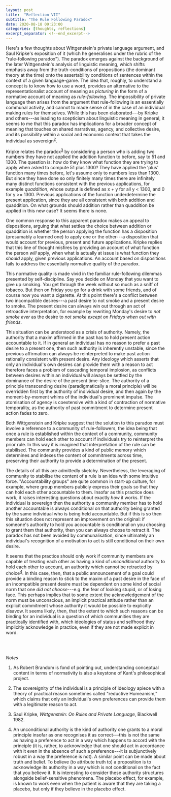 ```yaml
---
layout: post
title:  "Reflection VII"
subtitle: "The Rule Following Paradox"
date: 2020-08-18 09:23:00
categories: [thoughts, reflections]
excerpt_separator: <!--end_excerpt-->
---
```


Here's a few thoughts about Wittgenstein's private language argument, and Saul Kripke's exposition of it (which he generalises under the rubric of the "rule-following paradox"). The paradox emerges against the background of the later Wittgenstein's analysis of linguistic meaning, which shifts emphasis away from the truth-conditions of propositions (the dominant theory at the time) onto the assertability conditions of sentences within the context of a given language-game. The idea that, roughly, to understand a concept is to know how to use a word, provides an alternative to the representationalist account of meaning as _picturing_ in the form of a normative account of meaning as _rule-following_. The impossibility of private language then arises from the argument that rule-following is an essentially communal activity, and cannot to made sense of in the case of an individual making rules for themselves. While this has been elaborated---by Kripke and others---as leading to scepticism about linguistic meaning in general, it seems to me that this paradox has implications for a broader concept of meaning that touches on shared narratives, agency, and collective desire, and its possibility within a social and economic context that takes the individual as sovereign<sup>[2](#r2)</sup>.

Kripke relates the paradox<sup>[3](#r3)</sup> by considering a person who is adding two numbers they have not applied the addition function to before, say to 51 and 1300. The question is: how do they know what function they are trying to apply when asked to compute 51 plus 1300? They have applied the 'plus' function many times before, let's assume only to numbers less than 1300. But since they have done so only finitely many times there are infinitely many distinct functions consistent with the previous applications, for example _quaddition_, whose output is defined as x + y for all y < 1300, and 0 for y >= 1300. Previous applications of the function underdetermine the present application, since they are all consistent with both addition and quaddition. On what grounds should addition rather than quaddition be applied in this new case? It seems there is none.

<!--end_excerpt-->

One common response to this apparent paradox makes an appeal to dispositions, arguing that what settles the choice between addition or quaddition is whether the person applying the function has a disposition (presumably a learned one) to apply one or the other---a disposition that would account for previous, present and future applications. Kripke replies that this line of thought misfires by providing an account of what function the person _will_ apply, when what is actually at issue is what function they _should_ apply, given previous applications. An account based on dispositions fails to address the essentially normative quality of the paradox.

This normative quality is made vivid in the familiar rule-following dilemmas presented by self-discipline. Say you decide on Monday that you want to give up smoking. You get through the week without so much as a sniff of tobacco. But then on Friday you go for a drink with some friends, and of course now you want a cigarette. At this point there's a conflict between two incompatible desires---a past desire to not smoke and a present desire to smoke. The present desire can always win out through an act of retroactive interpretation, for example by rewriting Monday's desire to _not smoke ever_ as the desire to _not smoke except on Fridays when out with friends_.

This situation can be understood as a crisis of authority. Namely, the authority that a maxim affirmed in the past has to hold present action accountable to it. If in general an individual has no reason to prefer a past desire to a present one, then such authority is inherently unstable, since the previous affirmation can always be reinterpreted to make past action rationally consistent with present desire. Any ideology which asserts that only an individual's own desires can provide them with a reason to act therefore faces a problem of cascading temporal implosion, as conflicts between desires within an individual will always be settled by the dominance of the desire of the present time-slice. The authority of a principle transcending desire (paradigmatically a moral principle) will be overridden first by the authority of individual desire, and then again by the moment-by-moment whims of the individual's prominent impulse. The atomisation of agency is coextensive with a kind of contraction of normative temporality, as the authority of past commitment to determine present action fades to zero.

Both Wittgenstein and Kripke suggest that the solution to this paradox must involve a reference to a community of rule-followers, the idea being that once a rule is established within the context of a community, community members can hold each other to account if individuals try to reinterpret the prior rule. In this way it is imagined that interpretation of the rule can be stabilised. The community provides a kind of public memory which determines and indexes the content of commitments across time, preserving their authority to provide a determination of the present.

The details of all this are admittedly sketchy. Nevertheless, the leveraging of community to stabilise the content of a rule is an idea with some intuitive force. "Accountability groups" are quite common in start-up culture, for example, where group members publicly express their goals so that they can hold each other accountable to them. Insofar as this practice does work, it raises interesting questions about exactly _how_ it works. If the individual is sovereign then the authority a community member has to hold another accountable is always conditional on that authority being granted by the same individual who is being held accountable. But if this is so then this situation does not represent an improvement on the original: if someone's authority to hold you accountable is conditional on you choosing to grant them that authority, then you can always choose to retract it. The paradox has not been avoided by communalisation, since ultimately an individual's recognition of a motivation to act is still conditional on their own desire.

It seems that the practice should only work if community members are capable of treating each other as having a kind of _unconditional_ authority to hold each other to account, an authority which cannot be retracted by choice<sup>[4](#r4)</sup>. In this case, then, that a public announcement of a goal could provide a binding reason to stick to the maxim of a past desire in the face of an incompatible present desire must be dependent on some kind of social norm that one _did not choose_---e.g. the fear of looking stupid, or of losing face. This perhaps implies that to some extent the acknowledgement of the norm must be unconscious, an implicit practical attitude rather than an explicit commitment whose authority it would be possible to explicitly disavow. It seems likely, then, that the extent to which such reasons can be binding for an individual is a question of which communities they are practically identified with, which ideologies of status and selfhood they implicitly acknowledge in practice, even if they are not made explicit in word.


<br />
<br />

_Notes_

1. <a name="r1"></a>As Robert Brandom is fond of pointing out, understanding conceptual content in terms of normativity is also a keystone of Kant's philosophical project.

2. <a name="r2"></a>The sovereignity of the individual is a principle of ideology apiece with a theory of practical reason sometimes called "reductive Humeanism," which claims that only an individual's own preferences can provide them with a legitimate reason to act.

3. <a name="r3"></a>Saul Kripke, _Wittgenstein: On Rules and Private Language_, Blackwell 1982.

4. <a name="r4"></a>An unconditional authority is the kind of authority one grants to a moral principle insofar as one recognises it as correct---this is not the same as having a preference to act in a way which happens to accord with the principle (it is, rather, to acknowledge that one should act in accordance with it even in the absence of such a preference---it is subjunctively robust in a way the preference is not). A similar point can be made about truth and belief. To believe (to attribute truth to) a proposition is to acknowledge its authority in a way which is not conditional on the fact that you believe it. It is interesting to consider these authority structures alongside belief-sensitive phenomena. The placebo effect, for example, is known to work even when the patient is aware that they are taking a placebo, but only if they believe in the placebo effect.
